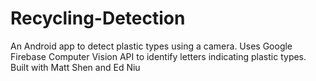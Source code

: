 # Recycling-Detection

An Android app to detect plastic types using a camera. Uses Google Firebase Computer Vision API to identify letters indicating plastic types. Built with Matt Shen and Ed Niu
